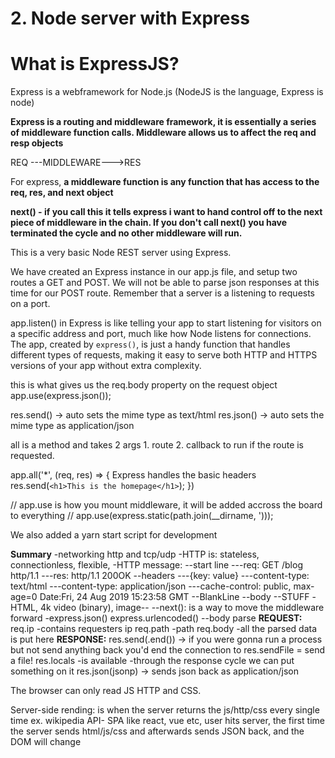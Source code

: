# **2. Node server with Express**

# **What is ExpressJS?**

Express is a webframework for Node.js (NodeJS is the language, Express is node)

**Express is a routing and middleware framework, it is essentially a series of middleware function calls. Middleware allows us to affect the req and resp objects**

REQ ---MIDDLEWARE--->RES

For express, **a middleware function is any function that has access to the req, res, and next object**

**next() - if you call this it tells express i want to hand control off to the next piece of middleware in the chain. If you don't call next() you have terminated the cycle and no other middleware will run.** 

This is a very basic Node REST server using Express.

We have created an Express instance in our app.js file, and setup two routes a GET and POST.
We will not be able to parse json responses at this time for our POST route.
Remember that a server is a listening to requests on a port.

app.listen() in Express is like telling your app to start listening for visitors on a specific address and port, 
much like how Node listens for connections. The app, created by `express()`, is just a handy function that handles different types of requests, 
making it easy to serve both HTTP and HTTPS versions of your app without extra complexity.

this is what gives us the req.body property on the request object
app.use(express.json());


res.send() -> auto sets the mime type as text/html
res.json() -> auto sets the mime type as application/json

all is a method and takes 2 args 1. route 2. callback to run if the route is requested.

 app.all('*', (req, res) => {
Express handles the basic headers
  res.send(`<h1>This is the homepage</h1>`);
})


// app.use is how you mount middleware, it will be added accross the board to everything
// app.use(express.static(path.join(__dirname, ')));




We also added a yarn start script for development


**Summary**
-networking http and tcp/udp
-HTTP is: stateless, connectionless, flexible, 
-HTTP message: 
--start line
---req: GET /blog http/1.1
---res: http/1.1 200OK
--headers
---{key: value}
---content-type: text/html
---content-type: application/json
---cache-control: public, max-age=0
Date:Fri, 24 Aug 2019 15:23:58 GMT
--BlankLine
--body
--STUFF -HTML, 4k video (binary), image--
--next(): is a way to move the middleware forward
-express.json() express.urlencoded() --body parse
**REQUEST:**
req.ip -contains requesters ip
req.path -path
req.body -all the parsed data is put here
**RESPONSE:**
res.send(.end()) -> if you were gonna run a process but not send anything back you'd end the connection to
res.sendFile = send a file!
res.locals -is available -through the response cycle we can put something on it
res.json(jsonp) -> sends json back as application/json


The browser can only read JS HTTP and CSS. 

Server-side rending: is when the server returns the js/http/css every single time ex. wikipedia
API- SPA like react, vue etc, user hits server, the first time the server sends html/js/css and afterwards sends JSON back, and the DOM will change